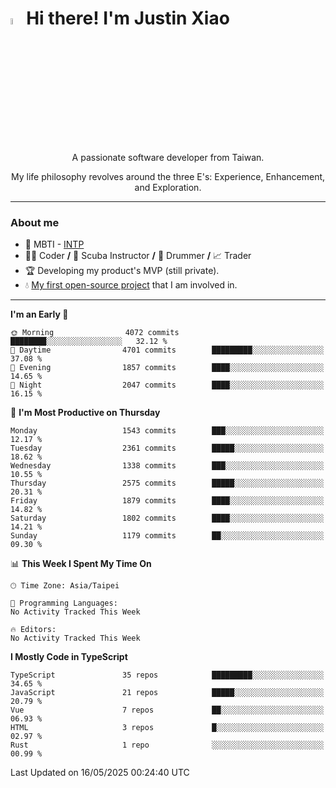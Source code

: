 # <img src="https://media.giphy.com/media/hvRJCLFzcasrR4ia7z/giphy.gif" width="5%">Hi there! I'm Justin Xiao
<p align="center">A passionate software developer from Taiwan.  </p>
<p align="center">My life philosophy revolves around the three E's: Experience, Enhancement, and Exploration.</p>

---
### About me
- 👀 MBTI - [INTP](https://www.16personalities.com/intp-personality)
- 👨‍💻 Coder **/** 🤿 Scuba Instructor **/** 🥁 Drummer **/** 📈 Trader
- 🏆 Developing my product's MVP (still private).
- 💧 [My first open-source project](https://github.com/Game-as-a-Service/Game-Lobby-Web) that I am involved in.

---
<!--START_SECTION:waka-->
**I'm an Early 🐤** 

```text
🌞 Morning                4072 commits        ████████░░░░░░░░░░░░░░░░░   32.12 % 
🌆 Daytime                4701 commits        █████████░░░░░░░░░░░░░░░░   37.08 % 
🌃 Evening                1857 commits        ████░░░░░░░░░░░░░░░░░░░░░   14.65 % 
🌙 Night                  2047 commits        ████░░░░░░░░░░░░░░░░░░░░░   16.15 % 
```
📅 **I'm Most Productive on Thursday** 

```text
Monday                   1543 commits        ███░░░░░░░░░░░░░░░░░░░░░░   12.17 % 
Tuesday                  2361 commits        █████░░░░░░░░░░░░░░░░░░░░   18.62 % 
Wednesday                1338 commits        ███░░░░░░░░░░░░░░░░░░░░░░   10.55 % 
Thursday                 2575 commits        █████░░░░░░░░░░░░░░░░░░░░   20.31 % 
Friday                   1879 commits        ████░░░░░░░░░░░░░░░░░░░░░   14.82 % 
Saturday                 1802 commits        ████░░░░░░░░░░░░░░░░░░░░░   14.21 % 
Sunday                   1179 commits        ██░░░░░░░░░░░░░░░░░░░░░░░   09.30 % 
```


📊 **This Week I Spent My Time On** 

```text
🕑︎ Time Zone: Asia/Taipei

💬 Programming Languages: 
No Activity Tracked This Week

🔥 Editors: 
No Activity Tracked This Week
```

**I Mostly Code in TypeScript** 

```text
TypeScript               35 repos            █████████░░░░░░░░░░░░░░░░   34.65 % 
JavaScript               21 repos            █████░░░░░░░░░░░░░░░░░░░░   20.79 % 
Vue                      7 repos             ██░░░░░░░░░░░░░░░░░░░░░░░   06.93 % 
HTML                     3 repos             █░░░░░░░░░░░░░░░░░░░░░░░░   02.97 % 
Rust                     1 repo              ░░░░░░░░░░░░░░░░░░░░░░░░░   00.99 % 
```




 Last Updated on 16/05/2025 00:24:40 UTC
<!--END_SECTION:waka-->
